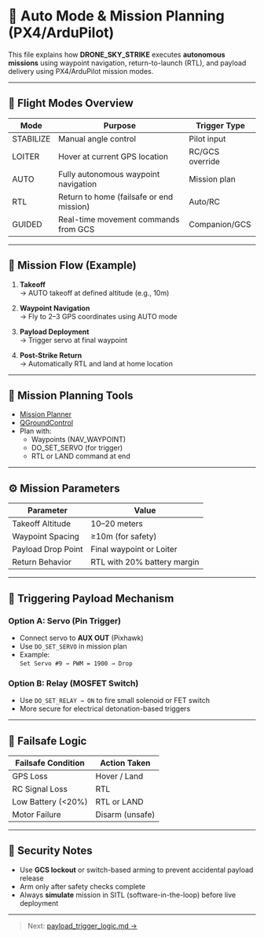 # 📡 Auto Mode & Mission Planning (PX4/ArduPilot)

This file explains how **DRONE_SKY_STRIKE** executes **autonomous missions** using waypoint navigation, return-to-launch (RTL), and payload delivery using PX4/ArduPilot mission modes.

---

## 🧠 Flight Modes Overview

| Mode           | Purpose                                 | Trigger Type     |
|----------------|------------------------------------------|------------------|
| STABILIZE      | Manual angle control                     | Pilot input      |
| LOITER         | Hover at current GPS location            | RC/GCS override  |
| AUTO           | Fully autonomous waypoint navigation     | Mission plan     |
| RTL            | Return to home (failsafe or end mission) | Auto/RC          |
| GUIDED         | Real-time movement commands from GCS     | Companion/GCS    |

---

## 🎯 Mission Flow (Example)

1. **Takeoff**  
   → AUTO takeoff at defined altitude (e.g., 10m)

2. **Waypoint Navigation**  
   → Fly to 2–3 GPS coordinates using AUTO mode

3. **Payload Deployment**  
   → Trigger servo at final waypoint

4. **Post-Strike Return**  
   → Automatically RTL and land at home location

---

## 🔗 Mission Planning Tools

- [Mission Planner](https://ardupilot.org/planner/)
- [QGroundControl](https://docs.qgroundcontrol.com)
- Plan with:
  - Waypoints (NAV_WAYPOINT)
  - DO_SET_SERVO (for trigger)
  - RTL or LAND command at end

---

## ⚙️ Mission Parameters

| Parameter                | Value                        |
|--------------------------|-------------------------------|
| Takeoff Altitude         | 10–20 meters                 |
| Waypoint Spacing         | ≥10m (for safety)            |
| Payload Drop Point       | Final waypoint or Loiter      |
| Return Behavior          | RTL with 20% battery margin   |

---

## 🔄 Triggering Payload Mechanism

### Option A: **Servo (Pin Trigger)**

- Connect servo to **AUX OUT** (Pixhawk)
- Use `DO_SET_SERVO` in mission plan
- Example:  
  `Set Servo #9 → PWM = 1900 → Drop`

### Option B: **Relay (MOSFET Switch)**

- Use `DO_SET_RELAY → ON` to fire small solenoid or FET switch
- More secure for electrical detonation-based triggers

---

## 🛑 Failsafe Logic

| Failsafe Condition  | Action Taken       |
|----------------------|--------------------|
| GPS Loss             | Hover / Land       |
| RC Signal Loss       | RTL                |
| Low Battery (<20%)   | RTL or LAND        |
| Motor Failure        | Disarm (unsafe)    |

---

## 🔐 Security Notes

- Use **GCS lockout** or switch-based arming to prevent accidental payload release
- Arm only after safety checks complete
- Always **simulate** mission in SITL (software-in-the-loop) before live deployment

---

> Next: [payload_trigger_logic.md →](./payload_trigger_logic.md)
